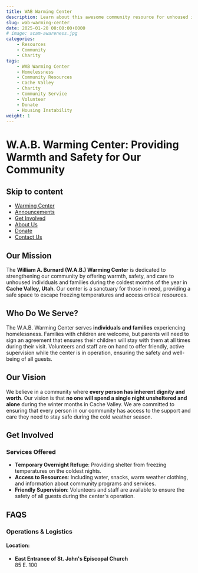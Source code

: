 ```yaml
---
title: WAB Warming Center
description: Learn about this awesome community resource for unhoused individuals in Cache Valley.
slug: wab-warming-center
date: 2025-01-20 00:00:00+0000
# image: scam-awareness.jpg
categories:
    - Resources
    - Community
    - Charity
tags:
    - WAB Warming Center
    - Homelessness
    - Community Resources
    - Cache Valley
    - Charity
    - Community Service
    - Volunteer
    - Donate
    - Housing Instability
weight: 1
---
```


# W.A.B. Warming Center: Providing Warmth and Safety for Our Community

## Skip to content
- [Warming Center](#)
- [Announcements](#)
- [Get Involved](#)
- [About Us](#)
- [Donate](#)
- [Contact Us](#)

## Our Mission

The **William A. Burnard (W.A.B.) Warming Center** is dedicated to strengthening our community by offering warmth, safety, and care to unhoused individuals and families during the coldest months of the year in **Cache Valley, Utah**. Our center is a sanctuary for those in need, providing a safe space to escape freezing temperatures and access critical resources.

## Who Do We Serve?

The W.A.B. Warming Center serves **individuals and families** experiencing homelessness. Families with children are welcome, but parents will need to sign an agreement that ensures their children will stay with them at all times during their visit. Volunteers and staff are on hand to offer friendly, active supervision while the center is in operation, ensuring the safety and well-being of all guests.

## Our Vision

We believe in a community where **every person has inherent dignity and worth**. Our vision is that **no one will spend a single night unsheltered and alone** during the winter months in Cache Valley. We are committed to ensuring that every person in our community has access to the support and care they need to stay safe during the cold weather season.

## Get Involved

### Services Offered

- **Temporary Overnight Refuge**: Providing shelter from freezing temperatures on the coldest nights.
- **Access to Resources**: Including water, snacks, warm weather clothing, and information about community programs and services.
- **Friendly Supervision**: Volunteers and staff are available to ensure the safety of all guests during the center's operation.

## FAQS

### Operations & Logistics

#### Location:
- **East Entrance of St. John's Episcopal Church**  
  85 E. 100